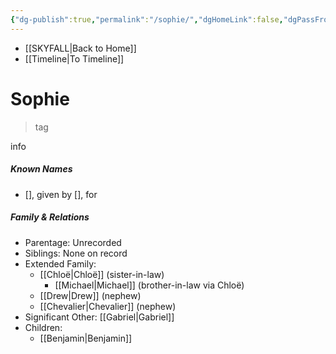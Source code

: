 ```yaml
---
{"dg-publish":true,"permalink":"/sophie/","dgHomeLink":false,"dgPassFrontmatter":false}
---
```


- [[SKYFALL|Back to Home]]
- [[Timeline|To Timeline]]

# Sophie
>tag

info

##### Known Names
- [], given by [], for 

##### Family & Relations
- Parentage: Unrecorded
- Siblings: None on record
- Extended Family: 
	- [[Chloë|Chloë]] (sister-in-law) 
		- [[Michael|Michael]] (brother-in-law via Chloë)
	- [[Drew|Drew]] (nephew)
	- [[Chevalier|Chevalier]] (nephew)
- Significant Other: [[Gabriel|Gabriel]]
- Children:
	- [[Benjamin|Benjamin]]